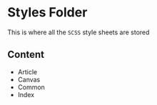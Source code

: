 # Styles Folder
This is where all the `SCSS` style sheets are stored

## Content
- Article
- Canvas
- Common
- Index